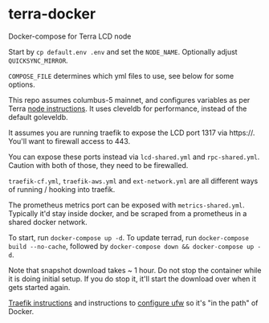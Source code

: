 # terra-docker

Docker-compose for Terra LCD node

Start by `cp default.env .env` and set the `NODE_NAME`. Optionally adjust `QUICKSYNC_MIRROR`.

`COMPOSE_FILE` determines which yml files to use, see below for some options.

This repo assumes columbus-5 mainnet, and configures variables as per Terra [node instructions](https://docs.terra.money/How-to/Run-a-full-Terra-node/).
It uses cleveldb for performance, instead of the default goleveldb.

It assumes you are running traefik to expose the LCD port 1317 via https://. You'll want to firewall access to 443.

You can expose these ports instead via `lcd-shared.yml` and `rpc-shared.yml`. Caution with both of those, they need to be firewalled.

`traefik-cf.yml`, `traefik-aws.yml` and `ext-network.yml` are all different ways of running / hooking into traefik.

The prometheus metrics port can be exposed with `metrics-shared.yml`. Typically it'd stay inside docker, and be scraped from a prometheus in a shared
docker network.

To start, run `docker-compose up -d`. To update terrad, run `docker-compose build --no-cache`, followed by
`docker-compose down && docker-compose up -d`.

Note that snapshot download takes ~ 1 hour. Do not stop the container while it is doing initial setup. If you
do stop it, it'll start the download over when it gets started again.

[Traefik instructions](https://eth-docker.net/docs/Usage/ReverseProxy) and instructions to [configure ufw](https://eth-docker.net/docs/Support/Cloud) so it's "in the path" of Docker.
